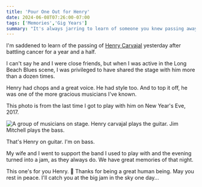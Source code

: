 ```yaml
---
title: 'Pour One Out for Henry'
date: 2024-06-08T07:26:00-07:00
tags: ['Memories','Gig Years']
summary: "It's always jarring to learn of someone you knew passing away."
---
```

I'm saddened to learn of the passing of [Henry Carvajal](https://www.youtube.com/watch?v=0C15gmNOSP0) yesterday after battling cancer for a year and a half.

I can't say he and I were close friends, but when I was active in the Long Beach Blues scene, I was privileged to have shared the stage with him more than a dozen times.

Henry had chops and a great voice. He had style too. And to top it off, he was one of the more gracious musicians I've known.

This photo is from the last time I got to play with him on New Year's Eve, 2017.

![A group of musicians on stage. Henry carvajal plays the guitar. Jim Mitchell plays the bass.](https://jimmitchell.org/wp-content/uploads/2024/06/henry-carvajal.jpg "henry-carvajal.jpg")

That's Henry on guitar. I'm on bass. 

My wife and I went to support the band I used to play with and the evening turned into a jam, as they always do. We have great memories of that night.

This one's for you Henry. 🥃 Thanks for being a great human being. May you rest in peace. I'll catch you at the big jam in the sky one day...